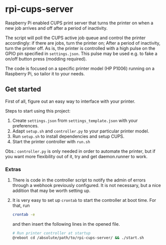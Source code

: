 # rpi-cups-server

Raspberry Pi enabled CUPS print server that turns the printer on when a new job arrives and off after a period of inactivity.

The script will poll the CUPS active job queue and control the printer accordingly: if there are jobs, turn the printer on; After a period of inactivity, turn the printer off. As is, the printer is controlled with a high pulse on the GPIO pin specified in `settings.json`. This pulse may be used e.g. to fake a on/off button press (modding required).

The code is focused on a specific printer model (HP P1006) running on
a Raspberry Pi, so tailor it to your needs.


## Get started

First of all, figure out an easy way to interface with your printer.

Steps to start using this project:

1. Create `settings.json` from `settings_template.json` with your preferences.
1. Adapt `setup.sh` and `controller.py` to your particular printer model.
1. Run `setup.sh` to install dependencies and setup CUPS.
1. Start the printer controller with `run.sh`

Obs.: `controller.py` is only needed in order to automate the printer, but
if you want more flexibility out of it, try and get daemon.runner to work.

### Extras

1. There is code in the controller script to notify the admin of errors through a webhook previously configured. It is not necessary, but a nice addition that may be worth setting up.

1. It is very easy to set up `crontab` to start the controller at boot time. For that, run

	```sh
	crontab -e
	```

	and then insert the following lines in the opened file.

	```sh
	# Run printer controller at startup
	@reboot cd /absolute/path/to/rpi-cups-server/ && ./start.sh
	```

